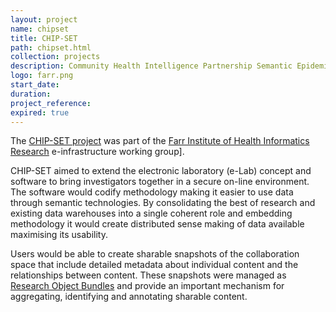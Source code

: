 ```yaml
---
layout: project
name: chipset
title: CHIP-SET
path: chipset.html
collection: projects
description: Community Health Intelligence Partnership Semantic Epidemiology Toolkit
logo: farr.png
start_date:
duration:
project_reference: 
expired: true
---
```


The [CHIP-SET project](http://web.archive.org/web/20151024060946/http://www.farrinstitute.org/centre/HeRC/67_EInfrastructure.html) was part of the [Farr Institute of Health
Informatics Research](http://www.farrinstitute.org) e-infrastructure working group].

CHIP-SET aimed to extend the electronic laboratory (e-Lab) concept and software to
bring investigators together in a secure on-line environment. The
software would codify methodology making it easier to use data through
semantic technologies. By consolidating the best of research and
existing data warehouses into a single coherent role and embedding
methodology it would create distributed sense making of data available
maximising its usability.

Users would be able to create sharable snapshots of the collaboration space
that include detailed metadata about individual content and the
relationships between content. These snapshots were managed as
[Research Object Bundles](/products/researchobject/) and provide
an important mechanism for aggregating, identifying and annotating
sharable content.
